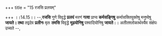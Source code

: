 +++
title = "15 रजसि प्रलयम्"

+++
।।14.15।। --,**रजसि** गुणे विवृद्धे **प्रलयं** मरणं **गत्वा** प्राप्य
**कर्मसङ्गिषु** कर्मासक्तियुक्तेषु मनुष्येषु **जायते। तथा** तद्वदेव
**प्रलीनः** मृतः **तमसि** विवृद्धे **मूढयोनिषु** पश्वादियोनिषु
**जायते**।। अतीतश्लोकार्थस्यैव संक्षेपः उच्यते --,
